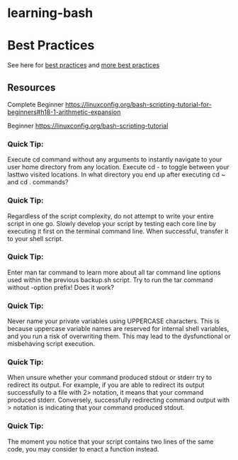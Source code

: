 # learning-bash

# Best Practices
See here for [best practices](https://bertvv.github.io/cheat-sheets/Bash.html) and [more best practices](https://kvz.io/blog/2013/11/21/bash-best-practices/)

## Resources
Complete Beginner https://linuxconfig.org/bash-scripting-tutorial-for-beginners#h18-1-arithmetic-expansion

Beginner https://linuxconfig.org/bash-scripting-tutorial

### Quick Tip:
Execute cd command without any arguments to instantly navigate to your user home directory from any location. Execute cd - to toggle between your lasttwo visited locations. In what directory you end up after executing cd ~ and cd . commands?

### Quick Tip:
Regardless of the script complexity, do not attempt to write your entire script in one go. Slowly develop your script by testing each core line by executing it first on the terminal command line. When successful, transfer it to your shell script.

### Quick Tip:
Enter man tar command to learn more about all tar command line options used within the previous backup.sh script. Try to run the tar command without -option prefix! Does it work?

### Quick Tip:
Never name your private variables using UPPERCASE characters. This is because uppercase variable names are reserved for internal shell variables, and you run a risk of overwriting them. This may lead to the dysfunctional or misbehaving script execution.

### Quick Tip:
When unsure whether your command produced stdout or stderr try to redirect its output. For example, if you are able to redirect its output successfully to a file with 2> notation, it means that your command produced stderr. Conversely, successfully redirecting command output with > notation is indicating that your command produced stdout.

### Quick Tip:
The moment you notice that your script contains two lines of the same code, you may consider to enact a function instead.
